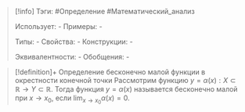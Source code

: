 > [!info]
> Тэги: #Определение #Математический_анализ   
> 
> Использует: *-*
> Примеры: *-*
> 
> Типы: *-*
> Свойства: *-*
> Конструкции: *-*
> 
> Эквивалентности: *-*
> Обобщения: *-*

> [!definition]+ Определение бесконечно малой функции в окрестности конечной точки
> Рассмотрим функцию $y=\alpha(x):X \subset \mathbb{R}\rightarrow Y \subset \mathbb{R}$. Тогда функция $y = \alpha(x)$ называется бесконечно малой при $x \to x_0$, если $\displaystyle\lim_{x \to x_0} \alpha(x) = 0$.
